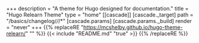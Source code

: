 +++
description = "A theme for Hugo designed for documentation."
title = "Hugo Relearn Theme"
type = "home"
[[cascade]]
	[cascade._target]
		path = "/basics/changelog/*/*/*"
	[cascade.params]
		[cascade.params._build]
			render = "never"
+++
{{% replaceRE "https://mcshelby.github.io/hugo-theme-relearn/" "" %}}
{{< include "README.md" "true" >}}
{{% /replaceRE %}}